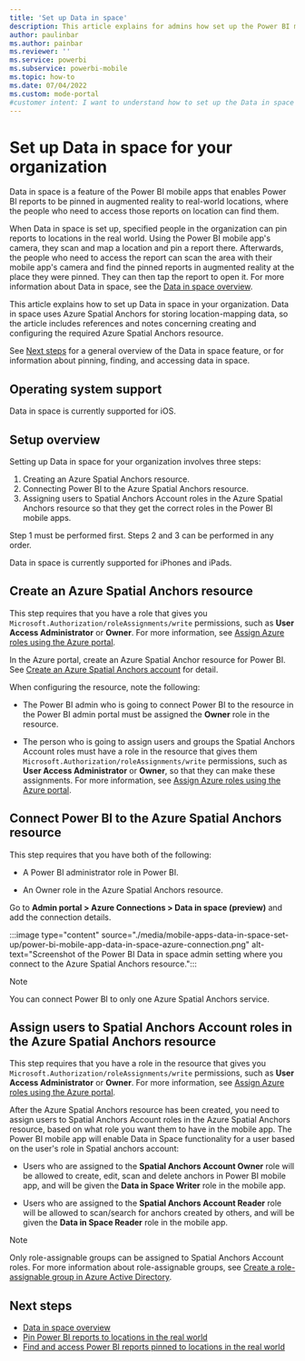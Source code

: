 ```yaml
---
title: 'Set up Data in space'
description: This article explains for admins how set up the Power BI mobile app's Data in space feature in their organization.
author: paulinbar
ms.author: painbar
ms.reviewer: ''
ms.service: powerbi
ms.subservice: powerbi-mobile
ms.topic: how-to
ms.date: 07/04/2022
ms.custom: mode-portal
#customer intent: I want to understand how to set up the Data in space feature in my organization.
---
```

# Set up Data in space for your organization

Data in space is a feature of the Power BI mobile apps that enables Power BI reports to be pinned in augmented reality to real-world locations, where the people who need to access those reports on location can find them.

When Data in space is set up, specified people in the organization can pin reports to locations in the real world. Using the Power BI mobile app's camera, they scan and map a location and pin a report there. Afterwards, the people who need to access the report can scan the area with their mobile app's camera and find the pinned reports in augmented reality at the place they were pinned. They can then tap the report to open it. For more information about Data in space, see the [Data in space overview](./mobile-apps-data-in-space-overview.md).

This article explains how to set up Data in space in your organization. Data in space uses Azure Spatial Anchors for storing location-mapping data, so the article includes references and notes concerning creating and configuring the required Azure Spatial Anchors resource.

See [Next steps](#next-steps) for a general overview of the Data in space feature, or for information about pinning, finding, and accessing data in space.

## Operating system support

Data in space is currently supported for iOS.

## Setup overview

Setting up Data in space for your organization involves three steps:

1. Creating an Azure Spatial Anchors resource.
1. Connecting Power BI to the Azure Spatial Anchors resource.
1. Assigning users to Spatial Anchors Account roles in the Azure Spatial Anchors resource so that they get the correct roles in the Power BI mobile apps.

Step 1 must be performed first. Steps 2 and 3 can be performed in any order.

Data in space is currently supported for iPhones and iPads.

## Create an Azure Spatial Anchors resource

This step requires that you have a role that gives you `Microsoft.Authorization/roleAssignments/write` permissions, such as **User Access Administrator** or **Owner**. For more information, see [Assign Azure roles using the Azure portal](/azure/role-based-access-control/role-assignments-portal?tabs=current).

In the Azure portal, create an Azure Spatial Anchor resource for Power BI. See [Create an Azure Spatial Anchors account](/azure/spatial-anchors/how-tos/create-asa-account?tabs=azure-portal) for detail.

When configuring the resource, note the following:

* The Power BI admin who is going to connect Power BI to the resource in the Power BI admin portal must be assigned the **Owner** role in the resource.

* The person who is going to assign users and groups the Spatial Anchors Account roles must have a role in the resource that gives them `Microsoft.Authorization/roleAssignments/write` permissions, such as **User Access Administrator** or **Owner**, so that they can make these assignments. For more information, see [Assign Azure roles using the Azure portal](/azure/role-based-access-control/role-assignments-portal?tabs=current).

## Connect Power BI to the Azure Spatial Anchors resource

This step requires that you have both of the following:

* A Power BI administrator role in Power BI.

* An Owner role in the Azure Spatial Anchors resource.

Go to **Admin portal > Azure Connections > Data in space (preview)** and add the connection details.

:::image type="content" source="./media/mobile-apps-data-in-space-set-up/power-bi-mobile-app-data-in-space-azure-connection.png" alt-text="Screenshot of the Power BI Data in space admin setting where you connect to the Azure Spatial Anchors resource.":::

>[!NOTE]
> You can connect Power BI to only one Azure Spatial Anchors service.

## Assign users to Spatial Anchors Account roles in the Azure Spatial Anchors resource

This step requires that you have a role in the resource that gives you `Microsoft.Authorization/roleAssignments/write` permissions, such as **User Access Administrator** or **Owner**. For more information, see [Assign Azure roles using the Azure portal](/azure/role-based-access-control/role-assignments-portal?tabs=current).

After the Azure Spatial Anchors resource has been created, you need to assign users to Spatial Anchors Account roles in the Azure Spatial Anchors resource, based on what role you want them to have in the mobile app. The Power BI mobile app will enable Data in Space functionality for a user based on the user's role in Spatial anchors account:

* Users who are assigned to the **Spatial Anchors Account Owner** role will be allowed to create, edit, scan and delete anchors in Power BI mobile app, and will be given the **Data in Space Writer** role in the mobile app.

* Users who are assigned to the **Spatial Anchors Account Reader** role will be allowed to scan/search for anchors created by others, and will be given the **Data in Space Reader** role in the mobile app.

>[!NOTE]
> Only role-assignable groups can be assigned to Spatial Anchors Account roles. For more information about role-assignable groups, see [Create a role-assignable group in Azure Active Directory](/azure/active-directory/roles/groups-create-eligible).

## Next steps

* [Data in space overview](mobile-apps-data-in-space-overview.md)
* [Pin Power BI reports to locations in the real world](mobile-apps-data-in-space-pin-reports.md)
* [Find and access Power BI reports pinned to locations in the real world](mobile-apps-data-in-space-find-pinned-reports.md)